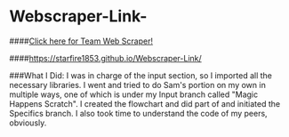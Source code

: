 # Webscraper-Link-
####[Click here for Team Web Scraper!](https://github.com/wulfshadow/2020-Group-Web-Scraper/tree/Input)

####https://starfire1853.github.io/Webscraper-Link/

###What I Did:
I was in charge of the input section, so I imported all the necessary libraries. I went and tried to do Sam's portion on my own in multiple ways, one of which is under my Input branch called "Magic Happens Scratch". I created the flowchart and did part of and initiated the Specifics branch. I also took time to understand the code of my peers, obviously. 

